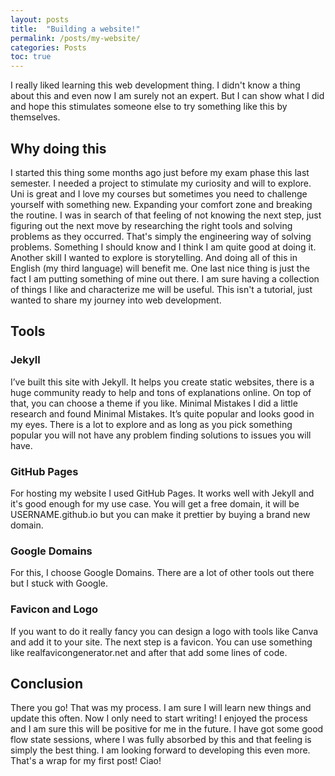 ```yaml
---
layout: posts
title:  "Building a website!"
permalink: /posts/my-website/
categories: Posts
toc: true
---
```


I really liked learning this web development thing.
I didn't know a thing about this and even now I am surely not an expert. But I can show what I did and hope this stimulates someone else to try something like this by themselves.

## Why doing this
I started this thing some months ago just before my exam phase this last semester. I needed a project to stimulate my curiosity and will to explore. Uni is great and I love my courses but sometimes you need to challenge yourself with something new. Expanding your comfort zone and breaking the routine. I was in search of that feeling of not knowing the next step, just figuring out the next move by researching the right tools and solving problems as they occurred. That's simply the engineering way of solving problems. Something I should know and I think I am quite good at doing it.
Another skill I wanted to explore is storytelling. And doing all of this in English (my third language) will benefit me.
One last nice thing is just the fact I am putting something of mine out there. I am sure having a collection of things I like and characterize me will be useful.
This isn't a tutorial, just wanted to share my journey into web development.

## Tools
### Jekyll
I’ve built this site with Jekyll. It helps you create static websites, there is a huge community ready to help and tons of explanations online. On top of that, you can choose a theme if you like.
Minimal Mistakes
I did a little research and found Minimal Mistakes. It’s quite popular and looks good in my eyes. There is a lot to explore and as long as you pick something popular you will not have any problem finding solutions to issues you will have.
### GitHub Pages
For hosting my website I used GitHub Pages. It works well with Jekyll and it's good enough for my use case. You will get a free domain, it will be USERNAME.github.io but you can make it prettier by buying a brand new domain.
### Google Domains
For this, I choose Google Domains. There are a lot of other tools out there but I stuck with Google.
### Favicon and Logo
If you want to do it really fancy you can design a logo with tools like Canva and add it to your site. The next step is a favicon. You can use something like realfavicongenerator.net and after that add some lines of code.

## Conclusion
There you go! That was my process. I am sure I will learn new things and update this often.
Now I only need to start writing!
I enjoyed the process and I am sure this will be positive for me in the future.
I have got some good flow state sessions, where I was fully absorbed by this and that feeling is simply the best thing. I am looking forward to developing this even more.
That's a wrap for my first post!
Ciao!
